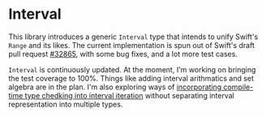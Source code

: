 # Interval

This library introduces a generic `Interval` type that intends to unify Swift's `Range` and its likes. The current implementation is spun out of Swift's draft pull request [#32865](https://github.com/apple/swift/pull/32865), with some bug fixes, and a lot more test cases.

`Interval` is continuously updated. At the moment, I'm working on bringing the test coverage to 100%. Things like adding interval arithmatics and set algebra are in the plan. I'm also exploring ways of [incorporating compile-time type chedking into interval iteration](https://forums.swift.org/t/unify-and-expand-range-and-its-likes/38427/4) without separating interval representation into multiple types.
